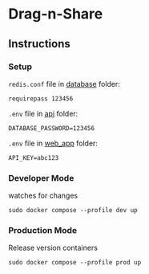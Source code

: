# Drag-n-Share

## Instructions

### Setup
`redis.conf` file in [database](./database/) folder:
```
requirepass 123456
```

`.env` file in [api](./api/) folder:
```
DATABASE_PASSWORD=123456
```

`.env` file in [web_app](./web_app/) folder:
```
API_KEY=abc123
```

### Developer Mode
watches for changes

`sudo docker compose --profile dev up`

### Production Mode
Release version containers

`sudo docker compose --profile prod up`